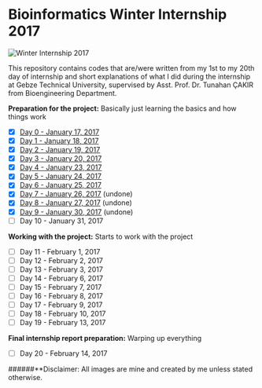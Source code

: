 # Bioinformatics Winter Internship 2017

![Winter Internship 2017](https://github.com/hariesramdhani/winter-internship-2017/blob/master/readme_banner.png)

This repository contains codes that are/were written from my 1st to my 20th day of internship and short explanations of what I did during the internship at Gebze Technical University, supervised by Asst. Prof. Dr. Tunahan ÇAKIR from Bioengineering Department.

**Preparation for the project:** Basically just learning the basics and how things work
- [x] [Day 0 - January 17, 2017](https://github.com/hariesramdhani/winter-internship-2017/wiki/Day-0)
- [x] [Day 1 - January 18, 2017](https://github.com/hariesramdhani/winter-internship-2017/wiki/Day-1)
- [x] [Day 2 - January 19, 2017](https://github.com/hariesramdhani/winter-internship-2017/wiki/Day-2)
- [x] [Day 3 - January 20, 2017](https://github.com/hariesramdhani/winter-internship-2017/wiki/Day-3)
- [x] [Day 4 - January 23, 2017](https://github.com/hariesramdhani/winter-internship-2017/wiki/Day-4) 
- [x] [Day 5 - January 24, 2017](https://github.com/hariesramdhani/winter-internship-2017/wiki/Day-5) 
- [x] [Day 6 - January 25, 2017](https://github.com/hariesramdhani/winter-internship-2017/wiki/Day-6)
- [x] [Day 7 - January 26, 2017](https://github.com/hariesramdhani/winter-internship-2017/wiki/Day-7) (undone)
- [x] [Day 8 - January 27, 2017](https://github.com/hariesramdhani/winter-internship-2017/wiki/Day-8) (undone)
- [x] [Day 9 - January 30, 2017](https://github.com/hariesramdhani/winter-internship-2017/wiki/Day-9) (undone)
- [ ] Day 10 - January 31, 2017

**Working with the project:** Starts to work with the project
- [ ] Day 11 - February 1, 2017
- [ ] Day 12 - February 2, 2017
- [ ] Day 13 - February 3, 2017
- [ ] Day 14 - February 6, 2017
- [ ] Day 15 - February 7, 2017
- [ ] Day 16 - February 8, 2017
- [ ] Day 17 - February 9, 2017
- [ ] Day 18 - February 10, 2017
- [ ] Day 19 - February 13, 2017

**Final internship report preparation:** Warping up everything
- [ ] Day 20 - February 14, 2017


######**Disclaimer: All images are mine and created by me unless stated otherwise.
